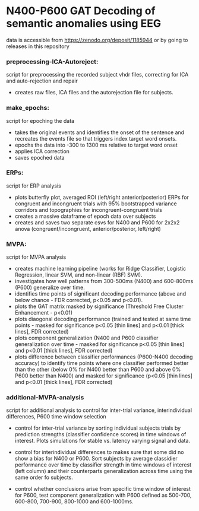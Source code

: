 # N400-P600 GAT Decoding of semantic anomalies using EEG

data is accessible from https://zenodo.org/deposit/1185944 or by going to releases in this repository

### preprocessing-ICA-Autoreject: 
script for preprocessing the recorded subject vhdr files, correcting for ICA and auto-rejection and repair
 - creates raw files, ICA files and the autorejection file for subjects.
 

### make_epochs: 
script for epoching the data
 - takes the original events and identifies the onset of the sentence and recreates the events file so that triggers index target word onsets.
 - epochs the data into -300 to 1300 ms relative to target word onset
 - applies ICA correction
 - saves epoched data


### ERPs:
script for ERP analysis
- plots butterfly plot, averaged ROI (left/right anterior/posterior) ERPs for congruent and incongruent trials with 95% bootstrapped variance corridors and topographies for incongruent-congruent trials
- creates a massive dataframe of epoch data over subjects
- creates and saves two separate csvs for N400 and P600 for 2x2x2 anova (congruent/incongruent, anterior/posterior, left/right)


### MVPA: 
script for MVPA analysis
- creates machine learning pipeline (works for Ridge Classifier, Logistic Regression, linear SVM, and non-linear (RBF) SVM).
- investigates how well patterns from 300-500ms (N400) and 600-800ms (P600) generalize over time.
- identifies time points of significant decoding performance (above and below chance - FDR corrected, p<0.05 and p<0.01).
- plots the GAT matrix masked by significance (Threshold Free Cluster Enhancement - p<0.01)
- plots diaogonal decoding performance (trained and tested at same time points - masked for significance p<0.05 [thin lines] and p<0.01 [thick lines], FDR corrected) 
- plots component generalization (N400 and P600 classifier generalization over time - masked for significance p<0.05 [thin lines] and p<0.01 [thick lines], FDR corrected)
- plots difference between classifier performances (P600-N400 decoding accuracy) to identify time points where one classifier performed better than the other (below 0% for N400 better than P600 and above 0% P600 better than N400) and masked for significance (p<0.05 [thin lines] and p<0.01 [thick lines], FDR corrected) 


### additional-MVPA-analysis
script for additional analysis to control for inter-trial variance, interindividual differences, P600 time window selection

- control for inter-trial variance by sorting individual subjects trials by prediction strengths (classifier confidence scores) in time windows of interest. Plots simulations for stable vs. latency varying signal and data.

- control for interindividual differences to makes sure that some did no show a bias for N400 or P600. Sort subjects by average classidier performance over time by classifier strength in time windows of interest (left column) and their counterparts generalization across time using the same order fo subjects.

- control whether conclusions arise from specific time window of interest for P600, test component generalization with P600 defined as 500-700, 600-800, 700-900, 800-1000 and 600-1000ms.

